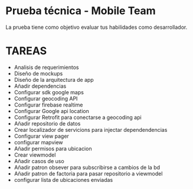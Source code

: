 # Prueba técnica - Mobile Team
La prueba tiene como objetivo evaluar tus habilidades como desarrollador.

# TAREAS 

* Analisis de requerimientos
* Diseño de mockups
* Diseño de la arquitectura de app
* Añadir dependencias
* Configurar sdk google maps
* Configurar geocoding API
* Configurar firebase realtime
* Configurar Google api location
* Configurar Retrofit para conectarse a geocoding api
* Añadir repositorio de datos
* Crear localizador de servicions para injectar dependendencias
* Configurar view pager
* configurar mapview
* Añadir permisos para ubicacion
* Crear viewmodel
* Añadir casos de uso
* Añadir patron obsever para subscribirse a cambios de la bd
* Añadir patron de factoria para pasar repositorio a viewmodel
* configurar lista de ubicaciones enviadas



